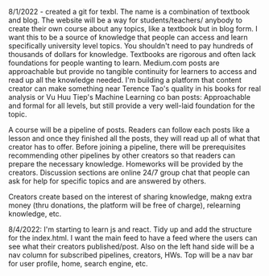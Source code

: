 8/1/2022 - created a git for texbl. The name is a combination of textbook and blog. The website will be a way for students/teachers/ anybody to create their own course about any topics, like a textbook but in blog form. I want this to be a source of knowledge that people can access and learn specifically university level topics. You shouldn't need to pay hundreds of thousands of dollars for knowledge. Textbooks are rigorous and often lack foundations for people wanting to learn. Medium.com posts are approachable but provide no tangible continuity for learners to access and read up all the knowledge needed. I'm building a platform that content creator can make something near Terence Tao's quality in his books for real analysis or Vu Huu Tiep's Machine Learning co ban posts: Approachable and formal for all levels, but still provide a very well-laid foundation for the topic. 

A course will be a pipeline of posts. Readers can follow each posts like a lesson and once they finished all the posts, they will read up all of what that creator has to offer. Before joining a pipeline, there will be prerequisites recommending other pipelines by other creators so that readers can prepare the necessary knowledge. Homeworks will be provided by the creators. Discussion sections are online 24/7 group chat that people can ask for help for specific topics and are answered by others.


Creators create based on the interest of sharing knowledge, makng extra money (thru donations, the platform will be free of charge), relearning knowledge, etc.


8/4/2022: I'm starting to learn js and react. Tidy up and add the structure for the index.html.
    I want the main feed to have a feed where the users can see what their creators published/post. Also on the left hand side will be a nav column for subscribed pipelines, creators, HWs.
    Top will be a nav bar for user profile, home, search engine, etc.
